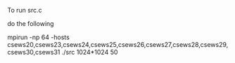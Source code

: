 To run src.c

do the following

mpirun -np 64 -hosts csews20,csews23,csews24,csews25,csews26,csews27,csews28,csews29,csews30,csews31 ./src 1024*1024 50
